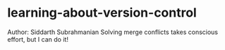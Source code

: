 # learning-about-version-control

Author: Siddarth Subrahmanian
Solving merge conflicts takes conscious effort, but I can do it!
